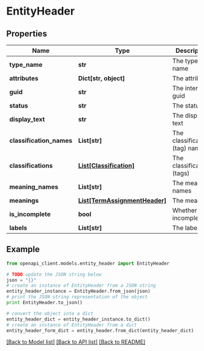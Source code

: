 # EntityHeader


## Properties
Name | Type | Description | Notes
------------ | ------------- | ------------- | -------------
**type_name** | **str** | The type name | [optional] 
**attributes** | **Dict[str, object]** | The attributes | [optional] 
**guid** | **str** | The internal guid | [optional] 
**status** | **str** | The status | [optional] 
**display_text** | **str** | The display text | [optional] 
**classification_names** | **List[str]** | The classification (tag) names | [optional] 
**classifications** | [**List[Classification]**](Classification.md) | The classifications (tags) | [optional] 
**meaning_names** | **List[str]** | The meaning names | [optional] 
**meanings** | [**List[TermAssignmentHeader]**](TermAssignmentHeader.md) | The meanings | [optional] 
**is_incomplete** | **bool** | Whether is incomplete | [optional] 
**labels** | **List[str]** | The labels | [optional] 

## Example

```python
from openapi_client.models.entity_header import EntityHeader

# TODO update the JSON string below
json = "{}"
# create an instance of EntityHeader from a JSON string
entity_header_instance = EntityHeader.from_json(json)
# print the JSON string representation of the object
print EntityHeader.to_json()

# convert the object into a dict
entity_header_dict = entity_header_instance.to_dict()
# create an instance of EntityHeader from a dict
entity_header_form_dict = entity_header.from_dict(entity_header_dict)
```
[[Back to Model list]](../ccloud/README.md#documentation-for-models) [[Back to API list]](../ccloud/README.md#documentation-for-api-endpoints) [[Back to README]](../ccloud/README.md)


